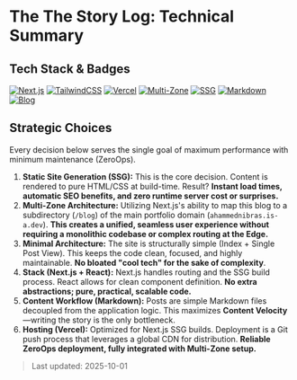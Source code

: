 # The The Story Log: Technical Summary

## Tech Stack & Badges
[![Next.js](https://img.shields.io/badge/Next.js-000000?style=for-the-badge&logo=nextdotjs&logoColor=white)](https://nextjs.org/) [![TailwindCSS](https://img.shields.io/badge/Tailwind_CSS-38B2AC?style=for-the-badge&logo=tailwind-css&logoColor=white)](https://tailwindcss.com/) [![Vercel](https://img.shields.io/badge/Vercel-000000?style=for-the-badge&logo=vercel&logoColor=white)](https://vercel.com/) [![Multi-Zone](https://img.shields.io/badge/Next.js-Multi--Zone-blueviolet?style=for-the-badge)](https://nextjs.org/docs/advanced-features/multi-zones) [![SSG](https://img.shields.io/badge/SSG-Static--Site--Generation-blue?style=for-the-badge)](https://nextjs.org/docs/pages/building-your-application/rendering/static-site-generation) [![Markdown](https://img.shields.io/badge/Markdown-000000?style=for-the-badge&logo=markdown&logoColor=white)](https://daringfireball.net/projects/markdown/) [![Blog](https://img.shields.io/badge/My%20Blog-ff4088?style=for-the-badge&logo=readme&logoColor=white)](https://ahammednibras.is-a.dev/blog)

## Strategic Choices
Every decision below serves the single goal of maximum performance with minimum maintenance (ZeroOps).

1. **Static Site Generation (SSG):** This is the core decision. Content is rendered to pure HTML/CSS at build-time. Result? **Instant load times, automatic SEO benefits, and zero runtime server cost or surprises.**
2. **Multi-Zone Architecture:** Utilizing Next.js's ability to map this blog to a subdirectory (```/blog```) of the main portfolio domain (```ahammednibras.is-a.dev```). **This creates a unified, seamless user experience without requiring a monolithic codebase or complex routing at the Edge.**
3. **Minimal Architecture:** The site is structurally simple (Index + Single Post View). This keeps the code clean, focused, and highly maintainable. **No bloated "cool tech" for the sake of complexity**.
4. **Stack (Next.js + React):** Next.js handles routing and the SSG build process. React allows for clean component definition. **No extra abstractions; pure, practical, scalable code.**
5. **Content Workflow (Markdown):** Posts are simple Markdown files decoupled from the application logic. This maximizes **Content Velocity**—writing the story is the only bottleneck.
6. **Hosting (Vercel):** Optimized for Next.js SSG builds. Deployment is a Git push process that leverages a global CDN for distribution. **Reliable ZeroOps deployment, fully integrated with Multi-Zone setup.**

> Last updated: 2025-10-01